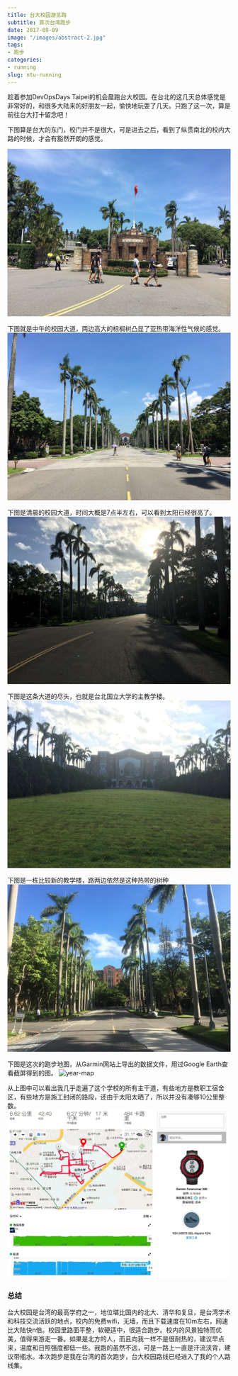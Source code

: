 ```yaml
---
title: 台大校园游览跑
subtitle: 首次台湾跑步
date: 2017-09-09
image: "/images/abstract-2.jpg"
tags:
- 跑步
categories:
- running
slug: ntu-running
---
```




趁着参加DevOpsDays Taipei的机会晨跑台大校园。在台北的这几天总体感觉是非常好的，和很多大陆来的好朋友一起，愉快地玩耍了几天。只跑了这一次，算是前往台大打卡留念吧！

下图算是台大的东门，校门并不是很大，可是进去之后，看到了纵贯南北的校内大路的时候，才会有豁然开朗的感觉。

![year-map](/images/IMG_5657.jpg)

下图就是中午的校园大道，两边高大的棕榈树凸显了亚热带海洋性气候的感觉。
![year-map](/images/IMG_5660.jpg)

下图是清晨的校园大道，时间大概是7点半左右，可以看到太阳已经很高了。
![year-map](/images/IMG_5677.jpg)

下图是这条大道的尽头，也就是台北国立大学的主教学楼。
![year-map](/images/IMG_5681.jpg)

下图是一栋比较新的教学楼，路两边依然是这种热带的树种
![year-map](/images/IMG_5682.jpg)

下图是这次的跑步地图，从Garmin网站上导出的数据文件，用过Google Earth查看截屏得到的图。
![year-map](/images/Screen-Shot-2017-09-06-at-10.09.48-AM.jpg)

从上图中可以看出我几乎走遍了这个学校的所有主干道，有些地方是教职工宿舍区，有些地方是施工封闭的路段，还由于太阳太晒了，所以并没有凑够10公里整数。
![year-map](/images/ntu-running.jpg)

### 总结

台大校园是台湾的最高学府之一，地位堪比国内的北大、清华和复旦，是台湾学术和科技交流活跃的地点，校内的免费wifi，无墙，而且下载速度在10m左右，网速比大陆快n倍。校园里路面平整，软硬适中，很适合跑步。校内的风景独特而优美，值得来游走一番。如果是北方的人，而且向我一样不是很耐热的，建议早点来，温度和日照强度都低一些。我跑的虽然不远，可是一路上一直是汗流浃背，建议带瓶水。本次跑步是我在台湾的首次跑步，台大校园路线已经进入了我的个人路线集。
